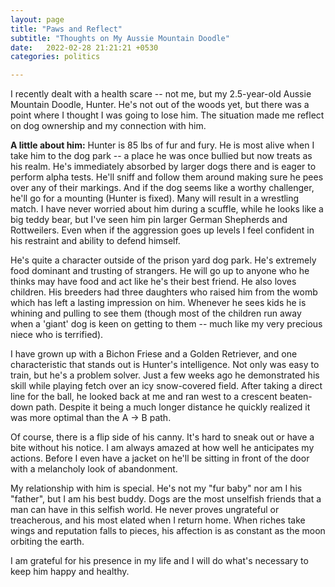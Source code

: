 ```yaml
---
layout: page
title: "Paws and Reflect"
subtitle: "Thoughts on My Aussie Mountain Doodle"
date:   2022-02-28 21:21:21 +0530
categories: politics

---
```


I recently dealt with a health scare -- not me, but my 2.5-year-old Aussie Mountain Doodle, Hunter. He's not out of the woods yet, but there was a point where 
I thought I was going to lose him. The situation made me reflect on dog ownership and my connection with him.
<pic><caption>

**A little about him:**
Hunter is 85 lbs of fur and fury. He is most alive when I take him to the dog park -- a place he was once bullied but now treats as his realm. 
  He's immediately absorbed by larger dogs there and is eager to perform alpha tests. He'll sniff and follow them around making sure he pees over any of their markings. 
  And if the dog seems like a worthy challenger, he'll go for a mounting (Hunter is fixed). Many will result in a wrestling match. I have never worried about him during a scuffle, while he looks like a big teddy bear, but I've seen him pin larger German Shepherds and Rottweilers. Even when if the aggression goes up levels I feel confident in his restraint and ability to defend himself.

He's quite a character outside of the prison yard dog park. He's extremely food dominant and trusting of strangers. He will go up to anyone who he thinks may have food 
  and act like he's their best friend. He also loves children. His breeders had three daughters who raised him from the womb which has left a lasting impression on him.
  Whenever he sees kids he is whining and pulling to see them (though most of the children run away when a 'giant' dog is keen on getting to them -- much like my very precious niece who is terrified).

I have grown up with a Bichon Friese and a Golden Retriever, and one characteristic that stands out is Hunter's intelligence. Not only was easy to train, but he's a
  problem solver. Just a few weeks ago he demonstrated his skill while playing fetch over an icy snow-covered field. After taking a direct line for the ball, he looked back at me and ran west to a crescent beaten-down path. Despite it being a much longer distance he quickly realized it was more optimal than the A -> B path. 

Of course, there is a flip side of his canny. It's hard to sneak out or have a bite without his notice. I am always amazed at how well he anticipates my actions.
  Before I even have a jacket on he'll be sitting in front of the door with a melancholy look of abandonment.

My relationship with him is special. He's not my "fur baby" nor am I his "father", but I am his best buddy. Dogs are the most unselfish friends that a man can
  have in this selfish world. He never proves ungrateful or treacherous, and his most elated when I return home. When riches take wings and reputation falls to pieces, his affection is as constant as the moon orbiting the earth.

I am grateful for his presence in my life and I will do what's necessary to keep him happy and healthy. 
